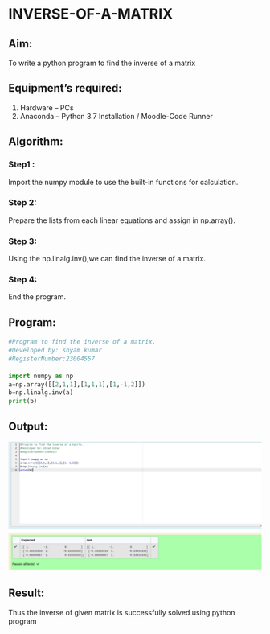 # INVERSE-OF-A-MATRIX
## Aim:
To write a python program to find the inverse of a matrix
## Equipment’s required:
1. 	Hardware – PCs
2. 	Anaconda – Python 3.7 Installation / Moodle-Code Runner
## Algorithm:
### Step1 : 
Import the numpy module to use the built-in functions for calculation.
### Step 2: 
Prepare the lists from each linear equations and assign in np.array().
### Step 3: 
Using the np.linalg.inv(),we can find the inverse of a matrix.
### Step 4: 
End the program.

## Program:
```python
#Program to find the inverse of a matrix.
#Developed by: shyam kumar
#RegisterNumber:23004557

import numpy as np
a=np.array([[2,1,1],[1,1,1],[1,-1,2]])
b=np.linalg.inv(a)
print(b)
```
## Output:
![output](exp3.png)
## Result:
Thus the inverse of given matrix is successfully solved using python program

